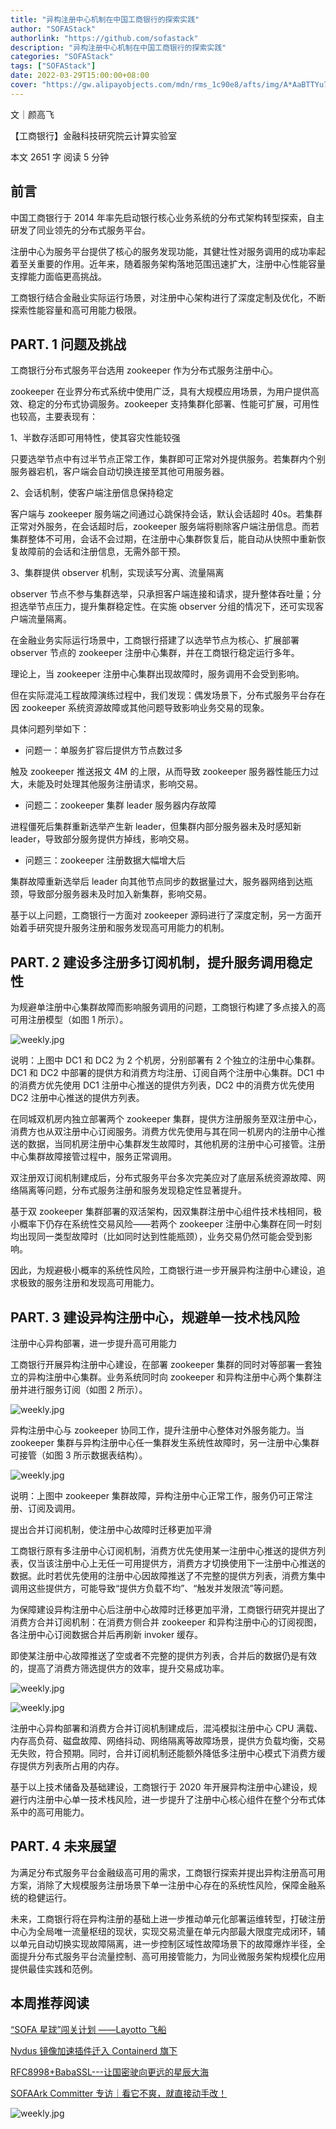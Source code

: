 ```yaml
---
title: "异构注册中心机制在中国工商银行的探索实践"
author: "SOFAStack"
authorlink: "https://github.com/sofastack"
description: "异构注册中心机制在中国工商银行的探索实践"
categories: "SOFAStack"
tags: ["SOFAStack"]
date: 2022-03-29T15:00:00+08:00
cover: "https://gw.alipayobjects.com/mdn/rms_1c90e8/afts/img/A*AaBTTYu700QAAAAAAAAAAAAAARQnAQ"
---
```


文｜颜高飞

【工商银行】金融科技研究院云计算实验室

本文 2651 字 阅读 5 分钟

## 前言

中国工商银行于 2014 年率先启动银行核心业务系统的分布式架构转型探索，自主研发了同业领先的分布式服务平台。

注册中心为服务平台提供了核心的服务发现功能，其健壮性对服务调用的成功率起着至关重要的作用。近年来，随着服务架构落地范围迅速扩大，注册中心性能容量支撑能力面临更高挑战。

工商银行结合金融业实际运行场景，对注册中心架构进行了深度定制及优化，不断探索性能容量和高可用能力极限。

## PART. 1 问题及挑战

工商银行分布式服务平台选用 zookeeper 作为分布式服务注册中心。

zookeeper 在业界分布式系统中使用广泛，具有大规模应用场景，为用户提供高效、稳定的分布式协调服务。zookeeper 支持集群化部署、性能可扩展，可用性也较高，主要表现有：

1、半数存活即可用特性，使其容灾性能较强

只要选举节点中有过半节点正常工作，集群即可正常对外提供服务。若集群内个别服务器宕机，客户端会自动切换连接至其他可用服务器。

2、会话机制，使客户端注册信息保持稳定

客户端与 zookeeper 服务端之间通过心跳保持会话，默认会话超时 40s。若集群正常对外服务，在会话超时后，zookeeper 服务端将剔除客户端注册信息。而若集群整体不可用，会话不会过期，在注册中心集群恢复后，能自动从快照中重新恢复故障前的会话和注册信息，无需外部干预。

3、集群提供 observer 机制，实现读写分离、流量隔离

observer 节点不参与集群选举，只承担客户端连接和请求，提升整体吞吐量；分担选举节点压力，提升集群稳定性。在实施 observer 分组的情况下，还可实现客户端流量隔离。

在金融业务实际运行场景中，工商银行搭建了以选举节点为核心、扩展部署 observer 节点的 zookeeper 注册中心集群，并在工商银行稳定运行多年。

理论上，当 zookeeper 注册中心集群出现故障时，服务调用不会受到影响。

但在实际混沌工程故障演练过程中，我们发现：偶发场景下，分布式服务平台存在因 zookeeper 系统资源故障或其他问题导致影响业务交易的现象。

具体问题列举如下：

- 问题一：单服务扩容后提供方节点数过多

触及 zookeeper 推送报文 4M 的上限，从而导致 zookeeper 服务器性能压力过大，未能及时处理其他服务注册请求，影响交易。

- 问题二：zookeeper 集群 leader 服务器内存故障

进程僵死后集群重新选举产生新 leader，但集群内部分服务器未及时感知新 leader，导致部分服务提供方掉线，影响交易。

- 问题三：zookeeper 注册数据大幅增大后

集群故障重新选举后 leader 向其他节点同步的数据量过大，服务器网络到达瓶颈，导致部分服务器未及时加入新集群，影响交易。

基于以上问题，工商银行一方面对 zookeeper 源码进行了深度定制，另一方面开始着手研究提升服务注册和服务发现高可用能力的机制。

## PART. 2 建设多注册多订阅机制，提升服务调用稳定性

为规避单注册中心集群故障而影响服务调用的问题，工商银行构建了多点接入的高可用注册模型（如图 1 所示）。

![weekly.jpg](https://gw.alipayobjects.com/mdn/rms_1c90e8/afts/img/A*l8HjSKQEmesAAAAAAAAAAAAAARQnAQ)

说明：上图中 DC1 和 DC2 为 2 个机房，分别部署有 2 个独立的注册中心集群。DC1 和 DC2 中部署的提供方和消费方均注册、订阅自两个注册中心集群。DC1 中的消费方优先使用 DC1 注册中心推送的提供方列表，DC2 中的消费方优先使用 DC2 注册中心推送的提供方列表。

在同城双机房内独立部署两个 zookeeper 集群，提供方注册服务至双注册中心，消费方也从双注册中心订阅服务。消费方优先使用与其在同一机房内的注册中心推送的数据，当同机房注册中心集群发生故障时，其他机房的注册中心可接管。注册中心集群故障接管过程中，服务正常调用。

双注册双订阅机制建成后，分布式服务平台多次完美应对了底层系统资源故障、网络隔离等问题，分布式服务注册和服务发现稳定性显著提升。

基于双 zookeeper 集群部署的双活架构，因双集群注册中心组件技术栈相同，极小概率下仍存在系统性交易风险——若两个 zookeeper 注册中心集群在同一时刻均出现同一类型故障时（比如同时达到性能瓶颈），业务交易仍然可能会受到影响。

因此，为规避极小概率的系统性风险，工商银行进一步开展异构注册中心建设，追求极致的服务注册和发现高可用能力。

## PART. 3 建设异构注册中心，规避单一技术栈风险

注册中心异构部署，进一步提升高可用能力

工商银行开展异构注册中心建设，在部署 zookeeper 集群的同时对等部署一套独立的异构注册中心集群。业务系统同时向 zookeeper 和异构注册中心两个集群注册并进行服务订阅（如图 2 所示）。

![weekly.jpg](https://gw.alipayobjects.com/mdn/rms_1c90e8/afts/img/A*_6xLRoiYLvsAAAAAAAAAAAAAARQnAQ)

异构注册中心与 zookeeper 协同工作，提升注册中心整体对外服务能力。当 zookeeper 集群与异构注册中心任一集群发生系统性故障时，另一注册中心集群可接管（如图 3 所示数据表结构）。

![weekly.jpg](https://gw.alipayobjects.com/mdn/rms_1c90e8/afts/img/A*YQqFSqq-yc0AAAAAAAAAAAAAARQnAQ)

说明：上图中 zookeeper 集群故障，异构注册中心正常工作，服务仍可正常注册、订阅及调用。

提出合并订阅机制，使注册中心故障时迁移更加平滑

工商银行原有多注册中心订阅机制，消费方优先使用某一注册中心推送的提供方列表，仅当该注册中心上无任一可用提供方，消费方才切换使用下一注册中心推送的数据。此时若优先使用的注册中心因故障推送了不完整的提供方列表，消费方集中调用这些提供方，可能导致“提供方负载不均”、“触发并发限流”等问题。

为保障建设异构注册中心后注册中心故障时迁移更加平滑，工商银行研究并提出了消费方合并订阅机制：在消费方侧合并 zookeeper 和异构注册中心的订阅视图，各注册中心订阅数据合并后再刷新 invoker 缓存。

即使某注册中心故障推送了空或者不完整的提供方列表，合并后的数据仍是有效的，提高了消费方筛选提供方的效率，提升交易成功率。

![weekly.jpg](https://gw.alipayobjects.com/mdn/rms_1c90e8/afts/img/A*Ku_9QYWVLkQAAAAAAAAAAAAAARQnAQ)

![weekly.jpg](https://gw.alipayobjects.com/mdn/rms_1c90e8/afts/img/A*BgGDQLSotZUAAAAAAAAAAAAAARQnAQ)

注册中心异构部署和消费方合并订阅机制建成后，混沌模拟注册中心 CPU 满载、内存高负荷、磁盘故障、网络抖动、网络隔离等故障场景，提供方负载均衡，交易无失败，符合预期。同时，合并订阅机制还能额外降低多注册中心模式下消费方缓存提供方列表所占用的内存。

基于以上技术储备及基础建设，工商银行于 2020 年开展异构注册中心建设，规避行内注册中心单一技术栈风险，进一步提升了注册中心核心组件在整个分布式体系中的高可用能力。

## PART. 4 未来展望

为满足分布式服务平台金融级高可用的需求，工商银行探索并提出异构注册高可用方案，消除了大规模服务注册场景下单一注册中心存在的系统性风险，保障金融系统的稳健运行。

未来，工商银行将在异构注册的基础上进一步推动单元化部署运维转型，打破注册中心为全局唯一流量枢纽的现状，实现交易流量在单元内部最大限度完成闭环，辅以单元自动切换实现故障隔离，进一步控制区域性故障场景下的故障爆炸半径，全面提升分布式服务平台流量控制、高可用接管能力，为同业微服务架构规模化应用提供最佳实践和范例。

## 本周推荐阅读

[“SOFA 星球”闯关计划 ——Layotto 飞船](https://mp.weixin.qq.com/s?__biz=MzUzMzU5Mjc1Nw==&mid=2247504126&idx=1&sn=a0074b03b18e819750a9ab56a4aa0574&chksm=faa33f24cdd4b632dbe9e4ca80ac049e8499b966ff1b95f07c965221bfbf7ff8519b28e29e55&scene=21)

[Nydus 镜像加速插件迁入 Containerd 旗下](https://mp.weixin.qq.com/s?__biz=MzUzMzU5Mjc1Nw==&mid=2247504035&idx=1&sn=320b77bf5f3c6cf0da309f7527b98e64&chksm=faa33f79cdd4b66f184d273a2d7460c41320711eab47af849e386c359e71eeebc6c7f21c1e0f&scene=21)

[RFC8998+BabaSSL---让国密驶向更远的星辰大海](https://mp.weixin.qq.com/s?__biz=MzUzMzU5Mjc1Nw==&mid=2247490428&idx=1&sn=8ca31baa5c99e0790cdee8a075a7c046&chksm=faa0f4a6cdd77db07f3fb1149b7f6505fe6b8eca5b2e2a724960aee76d9667e3e970c44eef5a&scene=21)

[SOFAArk Committer 专访｜看它不爽，就直接动手改！](https://mp.weixin.qq.com/s?__biz=MzUzMzU5Mjc1Nw==&mid=2247503819&idx=1&sn=8dfd99fac47b7c9c6e4f507db5d7a11f&chksm=faa32011cdd4a9070e80c69d21fbab7a16047d307907b61ed7c3bdf588d7d57af2cd41fffa26&scene=21)

![weekly.jpg](https://gw.alipayobjects.com/mdn/rms_1c90e8/afts/img/A*tvfDQLxTbsgAAAAAAAAAAAAAARQnAQ)
